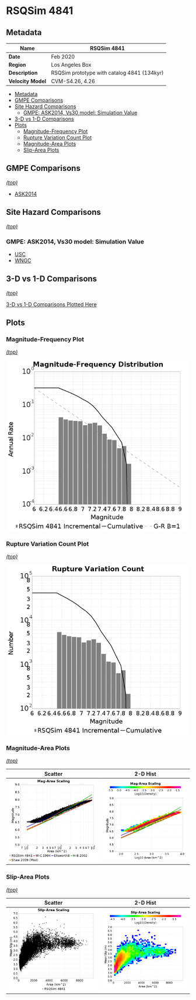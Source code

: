 # RSQSim 4841
## Metadata
| **Name** | RSQSim 4841 |
|-----|-----|
| **Date** | Feb 2020 |
| **Region** | Los Angeles Box |
| **Description** | RSQSim prototype with catalog 4841 (134kyr) |
| **Velocity Model** | CVM-S4.26, 4.26 |

* [Metadata](#metadata)
* [GMPE Comparisons](#gmpe-comparisons)
* [Site Hazard Comparisons](#site-hazard-comparisons)
  * [GMPE: ASK2014, Vs30 model: Simulation Value](#gmpe-ask2014-vs30-model-simulation-value)
* [3-D vs 1-D Comparisons](3d_1d_comparison/)
* [Plots](#plots)
  * [Magnitude-Frequency Plot](#magnitude-frequency-plot)
  * [Rupture Variation Count Plot](#rupture-variation-count-plot)
  * [Magnitude-Area Plots](#magnitude-area-plots)
  * [Slip-Area Plots](#slip-area-plots)

## GMPE Comparisons
*[(top)](#rsqsim-4841)*

* [ASK2014](gmpe_comparisons_ASK2014_Vs30Simulation/)

## Site Hazard Comparisons
*[(top)](#rsqsim-4841)*

### GMPE: ASK2014, Vs30 model: Simulation Value

* [USC](site_hazard_USC_ASK2014_Vs30Simulation/)
* [WNGC](site_hazard_WNGC_ASK2014_Vs30Simulation/)

## 3-D vs 1-D Comparisons
*[(top)](#rsqsim-4841)*

[3-D vs 1-D Comparisons Plotted Here](3d_1d_comparison/)

## Plots
### Magnitude-Frequency Plot
*[(top)](#rsqsim-4841)*

![MFD](resources/mfd.png)
### Rupture Variation Count Plot
*[(top)](#rsqsim-4841)*

![RV Count](resources/rv_count.png)
### Magnitude-Area Plots
*[(top)](#rsqsim-4841)*

| Scatter | 2-D Hist |
|-----|-----|
| ![MFD Scatter](resources/mag_area.png) | ![MFD Hist](resources/mag_area_hist2D.png) |
### Slip-Area Plots
*[(top)](#rsqsim-4841)*

| Scatter | 2-D Hist |
|-----|-----|
| ![Slip Scatter](resources/slip_area.png) | ![Slip Hist](resources/slip_area_hist2D.png) |
